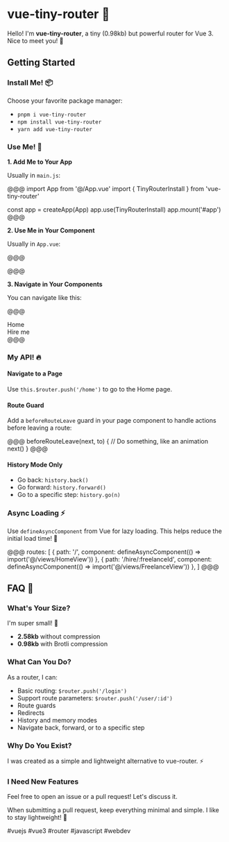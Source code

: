 # vue-tiny-router 🌱

Hello! I'm **vue-tiny-router**, a tiny (0.98kb) but powerful router for Vue 3. Nice to meet you! 👋

## Getting Started

### Install Me! 📦

Choose your favorite package manager:

- `pnpm i vue-tiny-router`
- `npm install vue-tiny-router`
- `yarn add vue-tiny-router`

### Use Me! 🚀

**1. Add Me to Your App**

Usually in `main.js`:

@@@
import App from '@/App.vue'
import { TinyRouterInstall } from 'vue-tiny-router'

const app = createApp(App)
app.use(TinyRouterInstall)
app.mount('#app')
@@@

**2. Use Me in Your Component**

Usually in `App.vue`:

@@@
<template>
  <TinyRouter :routes="routes" :redirects="redirects" />
</template>

<script>
import { TinyRouter } from 'vue-tiny-router'
// Import your page components

export default {
  data: () => ({
    routes: [
      { path: '/', component: HomeView },
      { path: '/hire/:freelanceId', component: FreelanceView },
    ],
    redirects: { '/home': '/' }
  }),
  components: { TinyRouter }
}
</script>
@@@

**3. Navigate in Your Components**

You can navigate like this:

@@@
<div class="button" @click="$router.push('/home')">Home</div>
<div class="button" @click="$router.push('/hire/makio64')">Hire me</div>
@@@

### My API! 🔥

#### Navigate to a Page

Use `this.$router.push('/home')` to go to the Home page.

#### Route Guard

Add a `beforeRouteLeave` guard in your page component to handle actions before leaving a route:

@@@
beforeRouteLeave(next, to) {
  // Do something, like an animation
  next()
}
@@@

#### History Mode Only

- Go back: `history.back()`
- Go forward: `history.forward()`
- Go to a specific step: `history.go(n)`

### Async Loading ⚡

Use `defineAsyncComponent` from Vue for lazy loading. This helps reduce the initial load time! 👑

@@@
routes: [
  { path: '/', component: defineAsyncComponent(() => import('@/views/HomeView')) },
  { path: '/hire/:freelanceId', component: defineAsyncComponent(() => import('@/views/FreelanceView')) },
]
@@@

## FAQ 💬

### What's Your Size?

I'm super small! 🤏

- **2.58kb** without compression
- **0.98kb** with Brotli compression

### What Can You Do?

As a router, I can:

- Basic routing: `$router.push('/login')`
- Support route parameters: `$router.push('/user/:id')`
- Route guards
- Redirects
- History and memory modes
- Navigate back, forward, or to a specific step

### Why Do You Exist?

I was created as a simple and lightweight alternative to vue-router. ⚡

### I Need New Features

Feel free to open an issue or a pull request! Let's discuss it.

When submitting a pull request, keep everything minimal and simple. I like to stay lightweight! 🕺

#vuejs #vue3 #router #javascript #webdev
